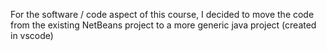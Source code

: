 For the software / code aspect of this course, I decided to move the code from the existing NetBeans project to a more generic java project (created in vscode)
